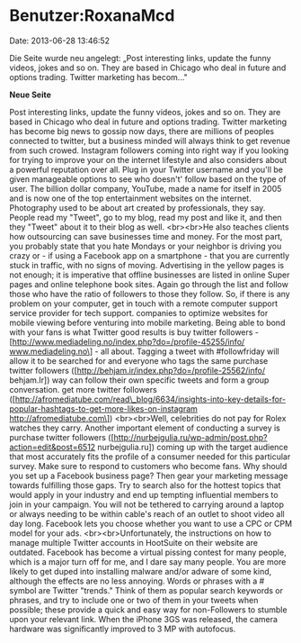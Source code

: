 Benutzer:RoxanaMcd
==================

Date: 2013-06-28 13:46:52

Die Seite wurde neu angelegt: „Post interesting links, update the funny
videos, jokes and so on. They are based in Chicago who deal in future
and options trading. Twitter marketing has becom..."

**Neue Seite**

<div>

Post interesting links, update the funny videos, jokes and so on. They
are based in Chicago who deal in future and options trading. Twitter
marketing has become big news to gossip now days, there are millions of
peoples connected to twitter, but a business minded will always think to
get revenue from such crowed. Instagram followers coming into right way
if you looking for trying to improve your on the internet lifestyle and
also considers about a powerful reputation over all. Plug in your
Twitter username and you\'ll be given manageable options to see who
doesn\'t\' follow based on the type of user. The billion dollar company,
YouTube, made a name for itself in 2005 and is now one of the top
entertainment websites on the internet. Photography used to be about art
created by professionals, they say. People read my \"Tweet\", go to my
blog, read my post and like it, and then they \"Tweet\" about it to
their blog as well. \<br\>\<br\>He also teaches clients how outsourcing
can save businesses time and money. For the most part, you probably
state that you hate Mondays or your neighbor is driving you crazy or -
if using a Facebook app on a smartphone - that you are currently stuck
in traffic, with no signs of moving. Advertising in the yellow pages is
not enough; it is imperative that offline businesses are listed in
online Super pages and online telephone book sites. Again go through the
list and follow those who have the ratio of followers to those they
follow. So, if there is any problem on your computer, get in touch with
a remote computer support service provider for tech support. companies
to optimize websites for mobile viewing before venturing into mobile
marketing. Being able to bond with your fans is what Twitter good
results is buy twitter followers -
\[http://www.mediadeling.no/index.php?do=/profile-45255/info/
www.mediadeling.no\] - all about. Tagging a tweet with \#followfriday
will allow it to be searched for and everyone who tags the same purchase
twitter followers (\[http://behjam.ir/index.php?do=/profile-25562/info/
behjam.Ir\]) way can follow their own specific tweets and form a group
conversation. get more twitter followers
(\[http://afromediatube.com/read\_blog/6634/insights-into-key-details-for-popular-hashtags-to-get-more-likes-on-instagram
http://afromediatube.com\]) \<br\>\<br\>Well, celebrities do not pay for
Rolex watches they carry. Another important element of conducting a
survey is purchase twitter followers
(\[http://nurbejgulia.ru/wp-admin/post.php?action=edit&post=6512
nurbejgulia.ru\]) coming up with the target audience that most
accurately fits the profile of a consumer needed for this particular
survey. Make sure to respond to customers who become fans. Why should
you set up a Facebook business page? Then gear your marketing message
towards fulfilling those gaps. Try to search also for the hottest topics
that would apply in your industry and end up tempting influential
members to join in your campaign. You will not be tethered to carrying
around a laptop or always needing to be within cable\'s reach of an
outlet to shoot video all day long. Facebook lets you choose whether you
want to use a CPC or CPM model for your ads. \<br\>\<br\>Unfortunately,
the instructions on how to manage multiple Twitter accounts in HootSuite
on their website are outdated. Facebook has become a virtual pissing
contest for many people, which is a major turn off for me, and I dare
say many people. You are more likely to get duped into installing
malware and/or adware of some kind, although the effects are no less
annoying. Words or phrases with a \# symbol are Twitter \"trends.\"
Think of them as popular search keywords or phrases, and try to include
one or two of them in your tweets when possible; these provide a quick
and easy way for non-Followers to stumble upon your relevant link. When
the iPhone 3GS was released, the camera hardware was significantly
improved to 3 MP with autofocus.

</div>
